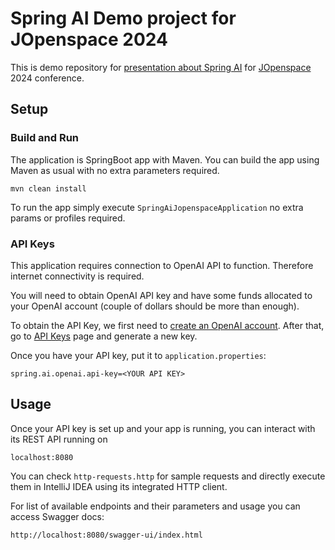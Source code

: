# Spring AI Demo project for JOpenspace 2024
This is demo repository for [presentation about Spring AI](https://docs.google.com/presentation/d/1V0S-XLpO79DJUz9FeOLH2YzY7D5eFlNiZSiq4mEJaJA/edit?usp=sharing) for [JOpenspace](https://www.jopenspace.cz/) 2024 conference.

## Setup

### Build and Run
The application is SpringBoot app with Maven. You can build the app using Maven as usual with no extra parameters required.

```
mvn clean install
```

To run the app simply execute `SpringAiJopenspaceApplication` no extra params or profiles required.

### API Keys
This application requires connection to OpenAI API to function. Therefore internet connectivity is required.

You will need to obtain OpenAI API key and have some funds allocated to your OpenAI account (couple of dollars should be more than enough).

To obtain the API Key, we first need to [create an OpenAI account](https://platform.openai.com/signup). After that, go to [API Keys](https://platform.openai.com/api-keys) page and generate a new key.

Once you have your API key, put it to `application.properties`:

```
spring.ai.openai.api-key=<YOUR API KEY>
```

## Usage
Once your API key is set up and your app is running, you can interact with its REST API running on

```
localhost:8080
```

You can check `http-requests.http` for sample requests and directly execute them in IntelliJ IDEA using its integrated HTTP client.

For list of available endpoints and their parameters and usage you can access Swagger docs:

```
http://localhost:8080/swagger-ui/index.html
```